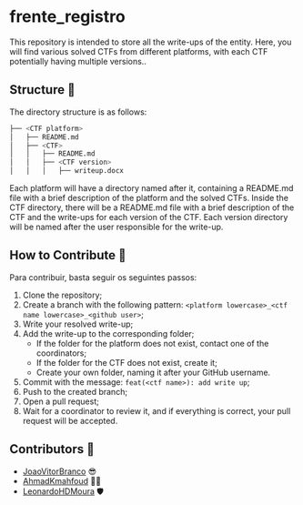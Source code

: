 # frente_registro

This repository is intended to store all the write-ups of the entity. Here, you will find various solved CTFs from different platforms, with each CTF potentially having multiple versions..

## Structure 🧱

The directory structure is as follows:

```bash
├── <CTF platform>
│   ├── README.md
│   ├── <CTF>
│   │   ├── README.md
│   │   ├── <CTF version>
│   │   │   ├── writeup.docx
```

Each platform will have a directory named after it, containing a README.md file with a brief description of the platform and the solved CTFs. Inside the CTF directory, there will be a README.md file with a brief description of the CTF and the write-ups for each version of the CTF. Each version directory will be named after the user responsible for the write-up.

## How to Contribute 🤔

Para contribuir, basta seguir os seguintes passos:


1. Clone the repository;
2. Create a branch with the following pattern: `<platform lowercase>_<ctf name lowercase>_<github user>`;
3. Write your resolved write-up;
4. Add the write-up to the corresponding folder;
    - If the folder for the platform does not exist, contact one of the coordinators;
    - If the folder for the CTF does not exist, create it;
    - Create your own folder, naming it after your GitHub username.
5. Commit with the message: `feat(<ctf name>): add write up`;
6. Push to the created branch;
7. Open a pull request;
8. Wait for a coordinator to review it, and if everything is correct, your pull request will be accepted.


## Contributors 🤩

- [JoaoVitorBranco](https://github.com/JoaoVitorBranco) 😎
- [AhmadKmahfoud](https://github.com/AhmadKmahfoud) 👨‍💻
- [LeonardoHDMoura](https://github.com/LeonardoHDMoura) 🛡

